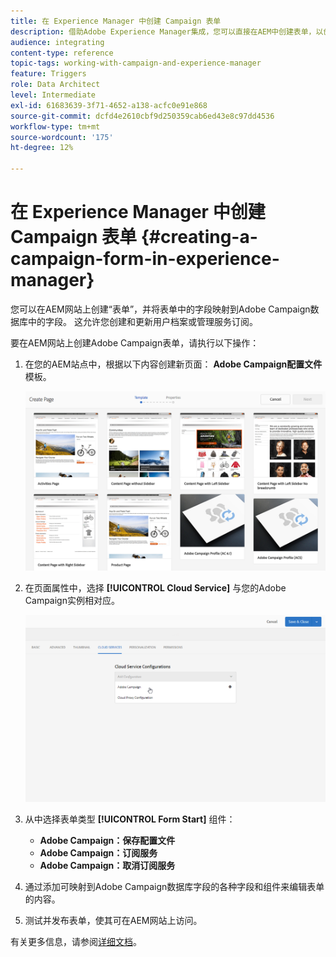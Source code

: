 ```yaml
---
title: 在 Experience Manager 中创建 Campaign 表单
description: 借助Adobe Experience Manager集成，您可以直接在AEM中创建表单，以创建和更新用户档案或管理订阅。
audience: integrating
content-type: reference
topic-tags: working-with-campaign-and-experience-manager
feature: Triggers
role: Data Architect
level: Intermediate
exl-id: 61683639-3f71-4652-a138-acfc0e91e868
source-git-commit: dcfd4e2610cbf9d250359cab6ed43e8c97dd4536
workflow-type: tm+mt
source-wordcount: '175'
ht-degree: 12%

---
```


# 在 Experience Manager 中创建 Campaign 表单 {#creating-a-campaign-form-in-experience-manager}

您可以在AEM网站上创建“表单”，并将表单中的字段映射到Adobe Campaign数据库中的字段。 这允许您创建和更新用户档案或管理服务订阅。

要在AEM网站上创建Adobe Campaign表单，请执行以下操作：

1. 在您的AEM站点中，根据以下内容创建新页面： **Adobe Campaign配置文件** 模板。

   ![](assets/aem_content_forms.png)

1. 在页面属性中，选择 **[!UICONTROL Cloud Service]** 与您的Adobe Campaign实例相对应。

   ![](assets/aem_content_forms_2.png)

1. 从中选择表单类型 **[!UICONTROL Form Start]** 组件：

   * **Adobe Campaign：保存配置文件**
   * **Adobe Campaign：订阅服务**
   * **Adobe Campaign：取消订阅服务**

1. 通过添加可映射到Adobe Campaign数据库字段的各种字段和组件来编辑表单的内容。
1. 测试并发布表单，使其可在AEM网站上访问。

有关更多信息，请参阅[详细文档](https://experienceleague.adobe.com/docs/experience-manager-65/authoring/aem-adobe-campaign/adobe-campaign-forms.html)。

